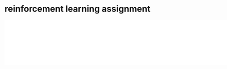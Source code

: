 # reinforcement learning assignment
<center><embed src="./assign3_report.pdf" width="850" ></center>
